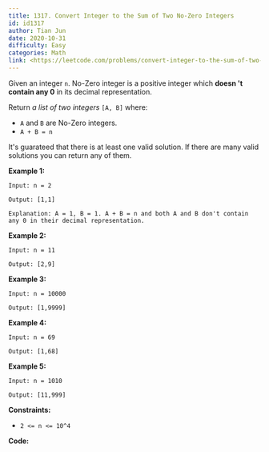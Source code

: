 ```yaml
---
title: 1317. Convert Integer to the Sum of Two No-Zero Integers
id: id1317
author: Tian Jun
date: 2020-10-31
difficulty: Easy
categories: Math
link: <https://leetcode.com/problems/convert-integer-to-the-sum-of-two-no-zero-integers/description/>
---
```


Given an integer `n`. No-Zero integer is a positive integer which **doesn 't
contain any 0** in its decimal representation.

Return _a list of two integers_ `[A, B]` where:

  * `A` and `B` are No-Zero integers.
  * `A + B = n`

It's guarateed that there is at least one valid solution. If there are many
valid solutions you can return any of them.



**Example 1:**
            
	Input: n = 2    
	Output: [1,1]    
	Explanation: A = 1, B = 1. A + B = n and both A and B don't contain any 0 in their decimal representation.    

**Example 2:**
            
	Input: n = 11    
	Output: [2,9]    

**Example 3:**
            
	Input: n = 10000    
	Output: [1,9999]    

**Example 4:**
            
	Input: n = 69    
	Output: [1,68]    

**Example 5:**
            
	Input: n = 1010    
	Output: [11,999]    



**Constraints:**

  * `2 <= n <= 10^4`


**Code:**
